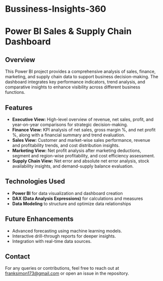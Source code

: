 # Bussiness-Insights-360

# Power BI Sales & Supply Chain Dashboard

## Overview
This Power BI project provides a comprehensive analysis of sales, finance, marketing, and supply chain data to support business decision-making. The dashboard integrates key performance indicators, trend analysis, and comparative insights to enhance visibility across different business functions.

## Features
- **Executive View:** High-level overview of revenue, net sales, profit, and year-on-year comparisons for strategic decision-making.
- **Finance View:** KPI analysis of net sales, gross margin %, and net profit %, along with a financial summary and trend evaluation.
- **Sales View:** Customer and market-wise sales performance, revenue and profitability trends, and cost distribution insights.
- **Marketing View:** Net profit analysis after marketing deductions, segment and region-wise profitability, and cost efficiency assessment.
- **Supply Chain View:** Net error and absolute net error analysis, stock availability insights, and demand-supply balance evaluation.

## Technologies Used
- **Power BI** for data visualization and dashboard creation
- **DAX (Data Analysis Expressions)** for calculations and measures
- **Data Modeling** to structure and optimize data relationships


## Future Enhancements
- Advanced forecasting using machine learning models.
- Interactive drill-through reports for deeper insights.
- Integration with real-time data sources.

## Contact
For any queries or contributions, feel free to reach out at franksimon173@gmail.com or open an issue in the repository.

